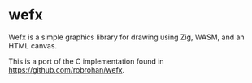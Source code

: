 # wefx

Wefx is a simple graphics library for drawing using Zig, WASM, and an HTML canvas.

This is a port of the C implementation found in https://github.com/robrohan/wefx.
